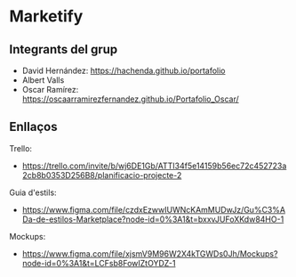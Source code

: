 # Marketify
## Integrants del grup
* David Hernández: https://hachenda.github.io/portafolio
* Albert Valls 
* Oscar Ramírez: https://oscaarramirezfernandez.github.io/Portafolio_Oscar/

## Enllaços
Trello:
* https://trello.com/invite/b/wj6DE1Gb/ATTI34f5e14159b56ec72c452723a2cb8b0353D256B8/planificacio-projecte-2

Guia d'estils:
* https://www.figma.com/file/czdxEzwwIUWNcKAmMUDwJz/Gu%C3%ADa-de-estilos-Marketplace?node-id=0%3A1&t=bxxvJUFoXKdw84HO-1

Mockups:
* https://www.figma.com/file/xjsmV9M96W2X4kTGWDs0Jh/Mockups?node-id=0%3A1&t=LCFsb8FowIZtOYDZ-1